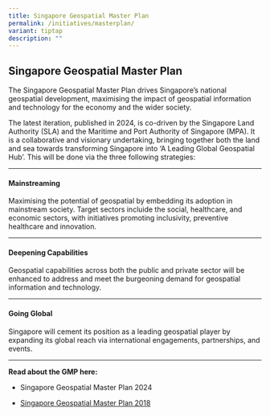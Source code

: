 ```yaml
---
title: Singapore Geospatial Master Plan
permalink: /initiatives/masterplan/
variant: tiptap
description: ""
---
```

<h2>Singapore Geospatial <strong>Master Plan</strong></h2>
<p>The Singapore Geospatial Master Plan drives Singapore’s national geospatial
development, maximising the impact of geospatial information and technology
for the economy and the wider society.</p>
<p>The latest iteration, published in 2024, is co-driven by the Singapore
Land Authority (SLA) and the Maritime and Port Authority of Singapore (MPA).
It is a collaborative and visionary undertaking, bringing together both
the land and sea towards transforming Singapore into ‘A Leading Global
Geospatial Hub’. This will be done via the three following strategies:</p>
<hr>
<h4>Mainstreaming</h4>
<p>Maximising the potential of geospatial by embedding its adoption in mainstream
society. Target sectors incluide the social, healthcare, and economic sectors,
with initiatives promoting inclusivity, preventive healthcare and innovation.</p>
<hr>
<h4>Deepening Capabilities</h4>
<p>Geospatial capabilities across both the public and private sector will
be enhanced to address and meet the burgeoning demand for geospatial information
and technology.</p>
<hr>
<h4>Going Global</h4>
<p>Singapore will cement its position as a leading geospatial player by expanding
its global reach via international engagements, partnerships, and events.</p>
<hr>
<p><strong>Read about the GMP here:</strong>
</p>
<ul data-tight="true" class="tight">
<li>
<p>Singapore Geospatial Master Plan 2024</p>
</li>
<li>
<p><a href="https://go.gov.sg/singapore-geospatial-master-plan-2018" rel="noopener noreferrer nofollow" target="_blank">Singapore Geospatial Master Plan 2018</a>
</p>
</li>
</ul>
<p></p>